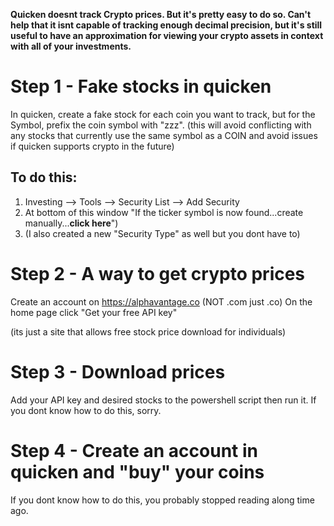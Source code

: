 **Quicken doesnt track Crypto prices.  But it's pretty easy to do so.   Can't help that it isnt capable of 
tracking enough decimal precision, but it's still useful to have an approximation for viewing your crypto 
assets in context with all of your investments.**

# Step 1 - Fake stocks in quicken
  In quicken, create a fake stock for each coin you want to track, but for the Symbol, prefix the 
  coin symbol with "zzz".  (this will avoid conflicting with any stocks that currently use the same
  symbol as a COIN and avoid issues if quicken supports crypto in the future)

## To do this:
1. Investing --> Tools --> Security List --> Add Security
2. At bottom of this window "If the ticker symbol is now found...create manually...**click here**")
3. (I also created a new "Security Type" as well but you dont have to)
      
# Step 2 - A way to get crypto prices
  Create an account on https://alphavantage.co  (NOT .com  just .co)
  On the home page click "Get your free API key"
  
  (its just a site that allows free stock price download for individuals)
    
# Step 3 - Download prices
  Add your API key and desired stocks to the powershell script then run it.
  If you dont know how to do this, sorry.

# Step 4 - Create an account in quicken and "buy" your coins
   If you dont know how to do this, you probably stopped reading along time ago.
